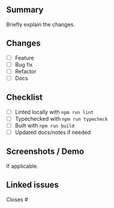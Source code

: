 ## Summary
Briefly explain the changes.

## Changes
- [ ] Feature
- [ ] Bug fix
- [ ] Refactor
- [ ] Docs

## Checklist
- [ ] Linted locally with `npm run lint`
- [ ] Typechecked with `npm run typecheck`
- [ ] Built with `npm run build`
- [ ] Updated docs/notes if needed

## Screenshots / Demo
If applicable.

## Linked issues
Closes #

